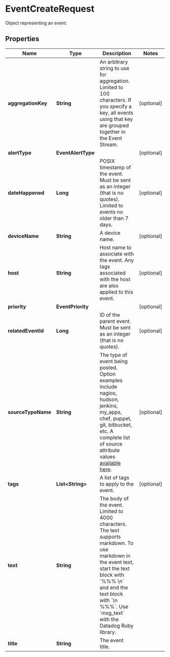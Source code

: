 # EventCreateRequest

Object representing an event.

## Properties

| Name               | Type                   | Description                                                                                                                                                                                                                                                               | Notes      |
| ------------------ | ---------------------- | ------------------------------------------------------------------------------------------------------------------------------------------------------------------------------------------------------------------------------------------------------------------------- | ---------- |
| **aggregationKey** | **String**             | An arbitrary string to use for aggregation. Limited to 100 characters. If you specify a key, all events using that key are grouped together in the Event Stream.                                                                                                          | [optional] |
| **alertType**      | **EventAlertType**     |                                                                                                                                                                                                                                                                           | [optional] |
| **dateHappened**   | **Long**               | POSIX timestamp of the event. Must be sent as an integer (that is no quotes). Limited to events no older than 7 days.                                                                                                                                                     | [optional] |
| **deviceName**     | **String**             | A device name.                                                                                                                                                                                                                                                            | [optional] |
| **host**           | **String**             | Host name to associate with the event. Any tags associated with the host are also applied to this event.                                                                                                                                                                  | [optional] |
| **priority**       | **EventPriority**      |                                                                                                                                                                                                                                                                           | [optional] |
| **relatedEventId** | **Long**               | ID of the parent event. Must be sent as an integer (that is no quotes).                                                                                                                                                                                                   | [optional] |
| **sourceTypeName** | **String**             | The type of event being posted. Option examples include nagios, hudson, jenkins, my_apps, chef, puppet, git, bitbucket, etc. A complete list of source attribute values [available here](https://docs.datadoghq.com/integrations/faq/list-of-api-source-attribute-value). | [optional] |
| **tags**           | **List&lt;String&gt;** | A list of tags to apply to the event.                                                                                                                                                                                                                                     | [optional] |
| **text**           | **String**             | The body of the event. Limited to 4000 characters. The text supports markdown. To use markdown in the event text, start the text block with &#x60;%%% \\n&#x60; and end the text block with &#x60;\\n %%%&#x60;. Use &#x60;msg_text&#x60; with the Datadog Ruby library.  |
| **title**          | **String**             | The event title.                                                                                                                                                                                                                                                          |
